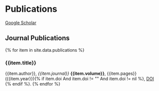# Publications
[Google Scholar](https://scholar.google.com/citations?user=Lt3avkAAAAAJ)
## Journal Publications
{% for item in site.data.publications %}
### {{item.title}}
{{item.author}}, <i>{{item.journal}}</i> <b>{{item.volume}}</b>, {{item.pages}} ({{item.year}}){% if item.doi And item.doi != "" And item.doi != nil %}, <a href="{{item.doi}}">DOI</a> {% endif %}.
{% endfor %}